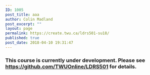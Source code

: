 ```yaml
---
ID: 1005
post_title: aaa
author: Colin Madland
post_excerpt: ""
layout: page
permalink: https://create.twu.ca/ldrs501-su18/
published: true
post_date: 2018-04-10 19:31:47
---
```

<h3>This course is currently under development. Please see <a href="https://github.com/TWUOnline/LDRS501">https://github.com/TWUOnline/LDRS501</a> for details.</h3>